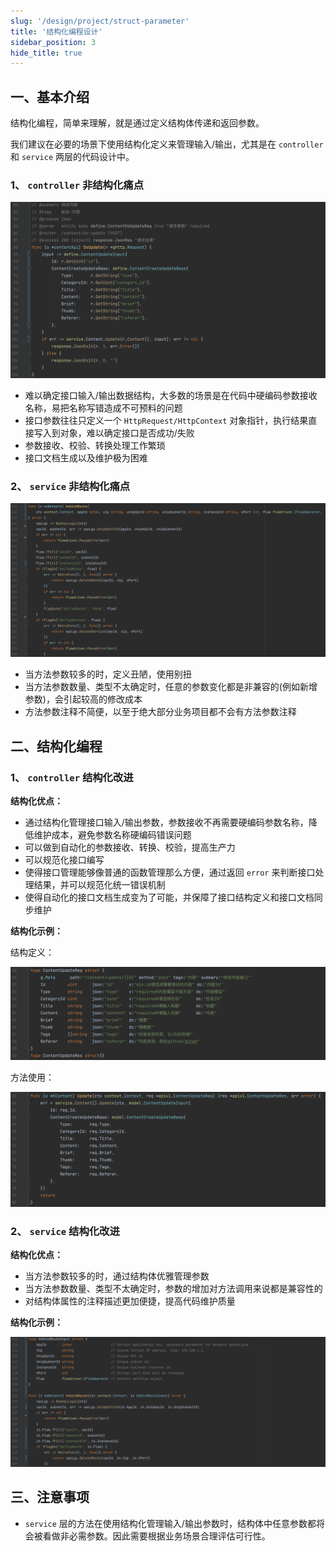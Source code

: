 ```yaml
---
slug: '/design/project/struct-parameter'
title: '结构化编程设计'
sidebar_position: 3
hide_title: true
---
```


## 一、基本介绍

结构化编程，简单来理解，就是通过定义结构体传递和返回参数。

我们建议在必要的场景下使用结构化定义来管理输入/输出，尤其是在 `controller` 和 `service` 两层的代码设计中。

### 1、 `controller` 非结构化痛点

![](/markdown/e76d9687eb2d840494ce98a644e05d95.png)

- 难以确定接口输入/输出数据结构，大多数的场景是在代码中硬编码参数接收名称，易把名称写错造成不可预料的问题
- 接口参数往往只定义一个 `HttpRequest/HttpContext` 对象指针，执行结果直接写入到对象，难以确定接口是否成功/失败
- 参数接收、校验、转换处理工作繁琐
- 接口文档生成以及维护极为困难

### 2、 `service` 非结构化痛点

![](/markdown/f8434f1243e4d9dace23021f0f2132a4.png)

- 当方法参数较多的时，定义丑陋，使用别扭
- 当方法参数数量、类型不太确定时，任意的参数变化都是非兼容的(例如新增参数)，会引起较高的修改成本
- 方法参数注释不简便，以至于绝大部分业务项目都不会有方法参数注释

## 二、结构化编程

### 1、 `controller` 结构化改进

**结构化优点：**

- 通过结构化管理接口输入/输出参数，参数接收不再需要硬编码参数名称，降低维护成本，避免参数名称硬编码错误问题
- 可以做到自动化的参数接收、转换、校验，提高生产力
- 可以规范化接口编写
- 使得接口管理能够像普通的函数管理那么方便，通过返回 `error` 来判断接口处理结果，并可以规范化统一错误机制
- 使得自动化的接口文档生成变为了可能，并保障了接口结构定义和接口文档同步维护

**结构化示例：**

结构定义：

![](/markdown/686ee75e775a1076387154615c40e868.png)

方法使用：

![](/markdown/6f0cd9333bb1c514a1047c0e17024997.png)

### 2、 `service` 结构化改进

**结构化优点：**

- 当方法参数较多的时，通过结构体优雅管理参数
- 当方法参数数量、类型不太确定时，参数的增加对方法调用来说都是兼容性的
- 对结构体属性的注释描述更加便捷，提高代码维护质量

**结构化示例：**

![](/markdown/37a0eecf7f1c45bf99bdd98ec205eea0.png)

## 三、注意事项

- `service` 层的方法在使用结构化管理输入/输出参数时，结构体中任意参数都将会被看做非必需参数。因此需要根据业务场景合理评估可行性。